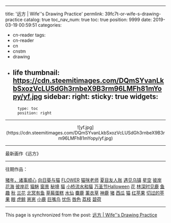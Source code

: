 
---
title: '远方 | Wife''s Drawing Practice'
permlink: 39fc7t-or-wife-s-drawing-practice
catalog: true
toc_nav_num: true
toc: true
position: 9999
date: 2019-03-19 00:59:51
categories:
- cn-reader
tags:
- cn-reader
- cn
- cnstm
- drawing
- life
thumbnail: https://cdn.steemitimages.com/DQmSYvanLkbSxozVcLUSdGh3rnbeX9B3rm96LMFh81mYopy/yf.jpg
sidebar:
    right:
        sticky: true
widgets:
    -
        type: toc
        position: right
---


<center>![yf.jpg](https://cdn.steemitimages.com/DQmSYvanLkbSxozVcLUSdGh3rnbeX9B3rm96LMFh81mYopy/yf.jpg)</center>

---

最新画作《远方》

---

往期作品：

[猪年，诸事顺心](https://steemit.com/cn-reader/@yellowbird/5xsspq-or-wife-s-drawing-practice)
[向日葵与猫](https://steemit.com/cn/@yellowbird/gdtuw-or-wife-s-drawing-practice)
[FLOWER](https://steemit.com/drawing/@yellowbird/flower-or-wife-s-drawing-practice)
[猫咪老师](https://steemit.com/partiko/@yellowbird/yb7k5nd5) 
[夏目友人账](https://steemit.com/life/@yellowbird/ywahuog4)
[遇见乌镇](https://steemit.com/life/@yellowbird/5q79naio)
[星空](https://steemit.com/cn/@yellowbird/pcq50vyz)
[彼岸花海](https://steemit.com/cn/@yellowbird/aqtmbkib)
[彼岸花](https://steemit.com/cn/@yellowbird/rrtc05t7)
[猫魅](https://steemit.com/partiko/@yellowbird/znhio1xx)
[窗景](https://steemit.com/cn/@yellowbird/kcloskwn)
[秘境](https://steemit.com/cn/@yellowbird/g7qbe5ah)
[猫](https://steemit.com/partiko/@yellowbird/oiuelbzn)
[小桥流水和猫](https://steemit.com/cn/@yellowbird/6xxdysk5)
[万圣节Halloween](https://steemit.com/partiko/@yellowbird/halloween-q6xkweuk)
[花](https://steemit.com/cn/@yellowbird/ul7squuz)
[林深时见鹿](https://steemit.com/cn/@yellowbird/rhtxvohl)
[鱼趣](https://steemit.com/cn/@yellowbird/webpuxut)
[秋](https://steemit.com/cn/@yellowbird/3kckokho)
[兰花](https://steemit.com/cn/@yellowbird/z2wkoglc)
[北冥有鱼](https://steemit.com/cn/@yellowbird/wqkkdvdf)
[草莓蛋糕](https://steemit.com/partiko/@yellowbird/wifes-drawing-practice-ikb9nv1w)
[水仙](https://steemit.com/cn/@yellowbird/bc68jw66)
[麋鹿](https://steemit.com/cn/@yellowbird/wifes-drawing-practice-pmgjgoeg)
[薰衣草](https://steemit.com/drawing/@yellowbird/sjrppm44)
[神鹿](https://steemit.com/drawing/@yellowbird/wifes-drawing-practice-lzocy0rv)
[猪](https://steemit.com/drawing/@yellowbird/wifes-drawing-practice-fddgl1zm)
[西瓜](https://steemit.com/drawing/@yellowbird/wifes-drawing-practice-fcr1uoqg)
[猫](https://steemit.com/drawing/@yellowbird/wifes-drawing-practice-bqj8rq8p)
[红苹果](https://steemit.com/drawing/@yellowbird/wifes-drawing-practice-njblzpjo)
[切过的苹果](https://steemit.com/drawing/@yellowbird/6k4mqu-or-wife-s-drawing-practice)
[眼](https://steemit.com/drawing/@yellowbird/6krvuv-or-wife-s-drawing-practice)
[虎鲸](https://steemit.com/drawing/@yellowbird/7cnnds-or-wife-s-drawing-practice)
[崽崽](https://steemit.com/drawing/@yellowbird/6ddtoo-or-wife-s-drawing-practice)
[小鹿](https://steemit.com/drawing/@yellowbird/6ajeng-or-wife-s-drawing-practice)
[巨嘴鸟](https://steemit.com/drawing/@yellowbird/6clmh8-or-wife-s-drawing-practice)
[忧伤](https://steemit.com/drawing/@yellowbird/3a3tor-or-wife-s-drawing-practice)
[唇色](https://steemit.com/drawing/@yellowbird/2n7bmr-or-wife-s-drawing-practice)
[荔枝](https://steemit.com/drawing/@yellowbird/35q48g-or-wife-s-drawing-practice)
[碧荷](https://steemit.com/drawing/@yellowbird/4kjcxt-or-wife-s-drawing-practice)

- - -

This page is synchronized from the post: [远方 | Wife''s Drawing Practice](https://steemit.com/@yellowbird/39fc7t-or-wife-s-drawing-practice)

